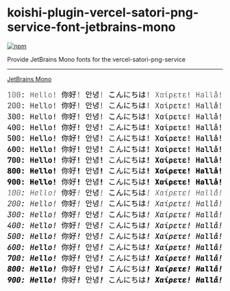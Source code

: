 # koishi-plugin-vercel-satori-png-service-font-jetbrains-mono

[![npm](https://img.shields.io/npm/v/koishi-plugin-vercel-satori-png-service-font-jetbrains-mono?style=flat-square)](https://www.npmjs.com/package/koishi-plugin-vercel-satori-png-service-font-jetbrains-mono)

Provide JetBrains Mono fonts for the vercel-satori-png-service

---

[JetBrains Mono](https://www.jetbrains.com/lp/mono/)

![example.png](example.png)

